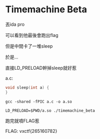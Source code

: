 # Timemachine Beta

丟ida pro

可以看到他最後會跑出flag

但是中間卡了一堆sleep

於是...

直接LD_PRELOAD幹掉sleep就好惹

a.c:

```c
void sleep(int a) {
}
```

`gcc -shared -fPIC a.c -o a.so`

`LD_PRELOAD=$PWD/a.so ./timemachine_beta`

跑完就噴FLAG惹

FLAG: vxctf{265160782}
